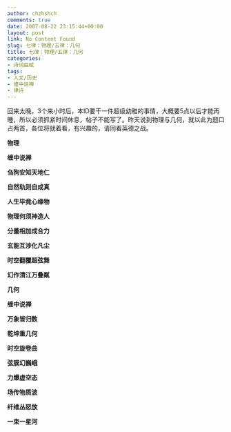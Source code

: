 ```yaml
---
author: chzhshch
comments: true
date: 2007-08-22 23:15:44+00:00
layout: post
link: No Content Found
slug: 七律：物理/五律：几何
title: 七律：物理/五律：几何
categories:
- 诗词曲赋
tags:
- 人文/历史
- 缠中说禅
- 律诗
---
```


			

回来太晚，3个来小时后，本ID要干一件超级幼稚的事情，大概要5点以后才能再睡，所以必须抓紧时间休息，帖子不能写了。昨天说到物理与几何，就以此为题口占两首，各位将就着看，有兴趣的，请同看英德之战。

**物理**

**缠中说禅**

**刍狗安知天地仁**

**自然轨则自成真**

**人生毕竟心缘物**

**物理何须神造人**

**分量相加成合力**

**玄能互涉化凡尘**

**时空翻覆超弦舞**

**幻作清江万叠粼**

**几何**

**缠中说禅**

**万象皆归数**

**乾坤重几何**

**时空旋卷曲**

**弦膜幻巍峨**

**力爆虚空态**

**场传物质波**

**纤维丛怒放**

**一束一星河**
